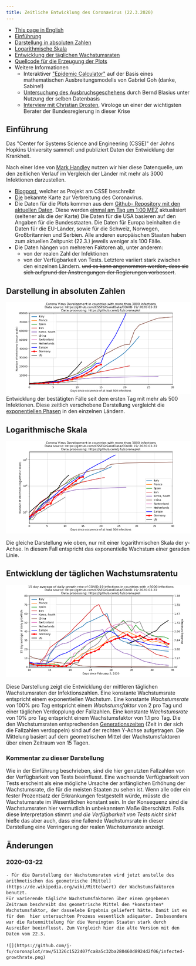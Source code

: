 ```yaml
---
title: Zeitliche Entwicklung des Coronavirus (22.3.2020)
---
```


- [This page in English](index.en.md)
- [Einführung](#einführung)
- [Darstellung in absoluten Zahlen](#darstellung-in-absoluten-zahlen)
- [Logarithmische Skala](#logarithmische-Skala)
- [Entwicklung der täglichen Wachstumsraten](#entwicklung-der-täglichen-wachstumsraten)
- [Quellcode für die Erzeugung der Plots](https://github.com/j-fu/coronaplot)
- Weitere Informationen
    - Interaktiver ["Epidemic Calculator"](http://gabgoh.github.io/COVID/index.html) auf der Basis eines mathematischen Ausbreitungsmodells von  Gabriel Goh (danke, Sabine!)
    - [Untersuchung des Ausbruchsgeschehens](https://www.staff.uni-oldenburg.de/bernd.blasius/project/corona/) durch Bernd Blasius unter Nutzung der selben Datenbasis
    - [Interview   mit Christian Drosten](https://www.zeit.de/wissen/gesundheit/2020-03/christian-drosten-coronavirus-pandemie-deutschland-virologe-charite/komplettansicht), Virologe un einer der wichtigsten Berater der Bundesregierung in dieser Krise

## Einführung
Das  "Center for Systems Science and Engineering (CSSE)" der Johns Hopkins University sammelt und publiziert Daten der Entwicklung der Krankheit.

Nach einer Idee von [Mark Handley](https://twitter.com/MarkJHandley/status/1237119688578138112?s=20) nutzen wir hier diese Datenquelle, um den zeitlichen Verlauf im Vergleich der Länder mit mehr als 3000 Infektionen darzustellen.

- [Blogpost](https://systems.jhu.edu/research/public-health/ncov/), welcher as Projekt am CSSE beschreibt
- [Die](https://gisanddata.maps.arcgis.com/apps/opsdashboard/index.html#/bda7594740fd40299423467b48e9ecf6) bekannte Karte zur Verbreitung des Coronavirus.
- Die Daten für die Plots kommen aus dem [Github- Repository mit den aktuellen Daten](https://github.com/CSSEGISandData/COVID-19). Diese werden [einmal am Tag um 1:00 MEZ](https://github.com/CSSEGISandData/COVID-19/tree/master/csse_covid_19_data#update-frequency) aktualisiert (seltener als die der Karte)
Die Daten für die USA basieren auf den Angaben für die Bundesstaaten. Die Daten für Europa beinhalten die Daten für die EU-Länder, sowie für die Schweiz, Norwegen, Großbritannien und Serbien. Alle anderen europäischen Staaten haben zum aktuellen Zeitpunkt (22.3.) jeweils weniger als 100 Fälle.
- Die Daten hängen von mehreren Faktoren ab, unter anderem:
   - von der realen Zahl der Infektionen
   - von der Verfügbarkeit von Tests.
   Letztere variiert stark zwischen den einzelnen Ländern. <del>und es kann angenommen werden, dass sie sich aufgrund der Anstrengungen der Regierungen verbessert</del>.


## Darstellung in absoluten Zahlen
![](infected-exp.png) 
Entwicklung der bestätigten Fälle seit dem ersten Tag mit mehr als 500 Infektionen. 
Diese zeitlich verschobene Darstellung vergleicht die [exponentiellen Phasen](https://de.wikipedia.org/wiki/Exponentielles_Wachstum)
in den einzelnen Ländern.


## Logarithmische Skala
![](infected.png) 

Die gleiche Darstellung wie oben, nur mit einer logarithmischen Skala der y-Achse. In diesem Fall entspricht das exponentielle Wachstum einer geraden Linie.

## Entwicklung der täglichen Wachstumsratentu
![](infected-growthrate.png) 

Diese Darstellung zeigt die Entwicklung der mittleren täglichen Wachstumsraten der Infektionszahlen. Eine konstante Wachstumsrate entspricht einem exponentiellen Wachstum. Eine konstante *Wachstumsrate* von 100% pro Tag entspricht einem *Wachstumsfaktor* von 2 pro Tag  und einer täglichen Verdopplung der Fallzahlen. Eine konstante *Wachstumsrate* von 10% pro Tag entspricht einem Wachstumsfaktor von 1.1 pro Tag. Die den Wachstumsraten entsprechenden [Generationszeiten](https://de.wikipedia.org/wiki/Generationszeit)  (Zeit in der sich die Fallzahlen verdoppeln) sind auf der rechten Y-Achse aufgetragen. Die Mittelung basiert auf dem geometrischen Mittel der Wachstumsfaktoren über einen Zeitraum von 15 Tagen.



### Kommentar zu dieser Darstellung

Wie in der Einführung beschrieben, sind die hier genutzten Fallzahlen von der Verfügbarkeit von Tests beeinflusst. Eine wachsende Verfügbarkeit von Tests  erscheint als eine mögliche Ursache der anfänglichen Erhöhung der Wachstumsrate, die für die meisten Staaten zu sehen ist. Wenn alle oder ein fester Prozentsatz der Erkrankungen festgestellt würde, müsste die Wachstumsrate im Wesentlichen konstant sein. In der Konsequenz sind die Wachstumsraten hier vermutlich in unbekanntem Maße überschätzt. Falls diese Interpretation stimmt *und die Verfügbarkeit von Tests nicht sinkt* hieße das aber auch, dass eine fallende Wachstumsrate in dieser Darstellung eine Verringerung der realen Wachstumsrate anzeigt.

## Änderungen
### 2020-03-22
    - Für die Darstellung der Wachstumsraten wird jetzt anstelle des arithmetischen das geometrische [Mittel](https://de.wikipedia.org/wiki/Mittelwert) der Wachstumsfaktoren benutzt.   
    Für varierende tägliche Wachstumsfaktoren über einen gegebenen Zeitraum beschreibt das geometrische Mittel den *konstanten* Wachstumsfaktor, der dasselebe Ergebnis geliefert hätte. Damit ist es für den  hier untersuchten Prozess wesentlich adäquater. Insbesondere war die Ratenmittelung für die Vereingten Staaten stark durch Ausreißer beeinflusst. Zum Vergleich hier die alte Version mit den Daten vom 22.3.
    
    ![](https://github.com/j-fu/coronaplot/raw/51326c1522407fca8a5c32ba280460d8924d2f06/infected-growthrate.png)


